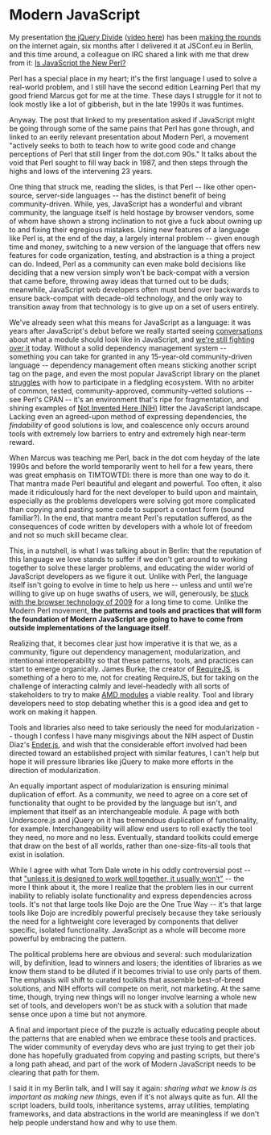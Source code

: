 # Modern JavaScript

My presentation [the jQuery Divide](http://www.slideshare.net/rmurphey/the-jquery-divide-5287573) ([video here](http://jsconf.eu/2010/speaker/the_jquery_divide_by_rebecca_m.html)) has been [making the rounds](http://news.ycombinator.com/item?id=2429411) on the internet again, six months after I delivered it at JSConf.eu in Berlin, and this time around, a colleague on IRC shared a link with me that drew from it: [Is JavaScript the New Perl?](http://www.dagolden.com/index.php/1446/is-javascript-the-new-perl/)

Perl has a special place in my heart; it's the first language I used to solve a real-world problem, and I still have the second edition Learning Perl that my good friend Marcus got for me at the time. These days I struggle for it not to look mostly like a lot of gibberish, but in the late 1990s it was funtimes.

Anyway. The post that linked to my presentation asked if JavaScript might be going through some of the same pains that Perl has gone through, and linked to an eerily relevant presentation about Modern Perl, a movement "actively seeks to both to teach how to write good code and change perceptions of Perl that still linger from the dot.com 90s." It talks about the void that Perl sought to fill way back in 1987, and then steps through the highs and lows of the intervening 23 years.

One thing that struck me, reading the slides, is that Perl -- like other open-source, server-side languages -- has the distinct benefit of being community-driven. While, yes, JavaScript has a wonderful and vibrant community, the language itself is held hostage by browser vendors, some of whom have shown a strong inclination to not give a fuck about owning up to and fixing their egregious mistakes. Using new features of a language like Perl is, at the end of the day, a largely internal problem -- given enough time and money, switching to a new version of the language that offers new features for code organization, testing, and abstraction is a thing a project can do. Indeed, Perl as a community can even make bold decisions like deciding that a new version simply won't be back-compat with a version that came before, throwing away ideas that turned out to be duds; meanwhile, JavaScript web developers often must bend over backwards to ensure back-compat with decade-old technology, and the only way to transition away from that technology is to give up on a set of users entirely.

We've already seen what this means for JavaScript as a language: it was years after JavaScript's debut before we really started seeing [conversations](http://www.yuiblog.com/blog/2007/06/12/module-pattern/) about what a module should look like in JavaScript, and [we're still fighting over it](http://tagneto.blogspot.com/2011/04/on-inventing-js-module-formats-and.html) today. Without a solid dependency management system -- something you can take for granted in any 15-year-old community-driven language -- dependency management often means sticking another script tag on the page, and even the most popular JavaScript library on the planet [struggles](http://bugs.jquery.com/ticket/7102) with how to participate in a fledgling ecosystem. With no arbiter of common, tested, community-approved, community-vetted solutions -- see Perl's CPAN -- it's an environment that's ripe for fragmentation, and shining examples of [Not Invented Here (NIH)](http://en.wikipedia.org/wiki/Not_Invented_Here) litter the JavaScript landscape. Lacking even an agreed-upon method of expressing dependencies, the _findability_ of good solutions is low, and coalescence only occurs around tools with extremely low barriers to entry and extremely high near-term reward.

When Marcus was teaching me Perl, back in the dot com heyday of the late 1990s and before the world temporarily went to hell for a few years, there was great emphasis on TIMTOWTDI: there is more than one way to do it. That mantra made Perl beautiful and elegant and powerful. Too often, it also made it ridiculously hard for the next developer to build upon and maintain, especially as the problems developers were solving got more complicated than copying and pasting some code to support a contact form (sound familiar?). In the end, that mantra meant Perl's reputation suffered, as the consequences of code written by developers with a whole lot of freedom and not so much skill became clear.

This, in a nutshell, is what I was talking about in Berlin: that the reputation of this language we love stands to suffer if we don't get around to working together to solve these larger problems, and educating the wider world of JavaScript developers as we figure it out. Unlike with Perl, the language itself isn't going to evolve in time to help us here -- unless and until we're willing to give up on huge swaths of users, we will, generously, be [stuck with the browser technology of 2009](http://infrequently.org/2010/09/but-ie-9-is-just-around-the-corner/) for a long time to come. Unlike the Modern Perl movement, **the patterns and tools and practices that will form the foundation of Modern JavaScript are going to have to come from outside implementations of the language itself**.

Realizing that, it becomes clear just how imperative it is that we, as a community, figure out dependency management, modularization, and intentional interoperability so that these patterns, tools, and practices can start to emerge organically. James Burke, the creator of [RequireJS](http://requirejs.org/), is something of a hero to me, not for creating RequireJS, but for taking on the challenge of interacting calmly and level-headedly with all sorts of stakeholders to try to make [AMD modules](http://wiki.commonjs.org/wiki/Modules/AsynchronousDefinition) a viable reality. Tool and library developers need to stop debating whether this is a good idea and get to work on making it happen.

Tools and libraries also need to take seriously the need for modularization -- though I confess I have many misgivings about the NIH aspect of Dustin Diaz's [Ender.js](https://github.com/ender-js/Ender), and wish that the considerable effort involved had been directed toward an established project with similar features, I can't help but hope it will pressure libraries like jQuery to make more efforts in the direction of modularization.

An equally important aspect of modularization is ensuring minimal duplication of effort. As a community, we need to agree on a core set of functionality that ought to be provided by the language but isn't, and implement that itself as an interchangeable module. A page with both Underscore.js and jQuery on it has tremendous duplication of functionality, for example. Interchangeability will allow end users to roll exactly the tool they need, no more and no less. Eventually, standard toolkits could emerge that draw on the best of all worlds, rather than one-size-fits-all tools that exist in isolation.

While I agree with what Tom Dale wrote in his oddly controversial post -- that ["unless it is designed to work well together, it usually won&rsquo;t"](http://tomdale.net/2011/04/imagine-a-beowulf-cluster-of-javascript-frameworks/) -- the more I think about it, the more I realize that the problem lies in our current inability to reliably isolate functionality and express dependencies across tools. It's not that large tools like Dojo are the One True Way -- it's that large tools like Dojo are incredibly powerful precisely because they take seriously the need for a lightweight core leveraged by components that deliver specific, isolated functionality. JavaScript as a whole will become more powerful by embracing the pattern.

The political problems here are obvious and several: such modularization will, by definition, lead to winners and losers; the identities of libraries as we know them stand to be diluted if it becomes trivial to use only parts of them. The emphasis will shift to curated toolkits that assemble best-of-breed solutions, and NIH efforts will compete on merit, not marketing. At the same time, though, trying new things will no longer involve learning a whole new set of tools, and developers won't be as stuck with a solution that made sense once upon a time but not anymore.

A final and important piece of the puzzle is actually educating people about the patterns that are enabled when we embrace these tools and practices. The wider community of everyday devs who are just trying to get their job done has hopefully graduated from copying and pasting scripts, but there's a long path ahead, and part of the work of Modern JavaScript needs to be clearing that path for them.

I said it in my Berlin talk, and I will say it again: _sharing what we know is as important as making new things_, even if it's not always quite as fun. All the script loaders, build tools, inheritance systems, array utilities, templating frameworks, and data abstractions in the world are meaningless if we don't help people understand how and why to use them.
